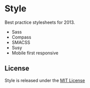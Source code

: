 # Style
Best practice stylesheets for 2013.

- Sass
- Compass
- SMACSS
- Susy
- Mobile first responsive

## License
Style is released under the [MIT License](http://ben.mit-license.org/)
